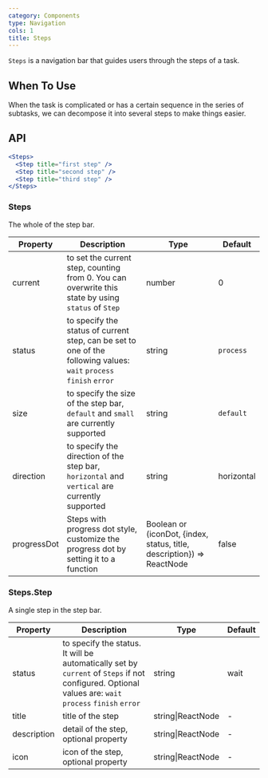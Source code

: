 ```yaml
---
category: Components
type: Navigation
cols: 1
title: Steps
---
```


`Steps` is a navigation bar that guides users through the steps of a task.

## When To Use

When the task is complicated or has a certain sequence in the series of subtasks, we can decompose it into several steps to make things easier.

## API

```jsx
<Steps>
  <Step title="first step" />
  <Step title="second step" />
  <Step title="third step" />
</Steps>
```

### Steps

The whole of the step bar.

Property | Description | Type | Default
-----|-----|-----|------
current | to set the current step, counting from 0. You can overwrite this state by using `status` of `Step` | number | 0
status | to specify the status of current step, can be set to one of the following values: `wait` `process` `finish` `error` | string | `process`
size | to specify the size of the step bar, `default` and `small` are currently supported | string | `default`
direction | to specify the direction of the step bar, `horizontal` and `vertical` are currently supported | string | horizontal
progressDot | Steps with progress dot style, customize the progress dot by setting it to a function | Boolean or (iconDot, {index, status, title, description}) => ReactNode | false

### Steps.Step

A single step in the step bar.

Property | Description | Type | Default
-----|-----|-----|------
status | to specify the status. It will be automatically set by `current` of `Steps` if not configured. Optional values are: `wait` `process` `finish` `error` | string | wait
title | title of the step | string\|ReactNode | -
description | detail of the step, optional property | string\|ReactNode | -
icon | icon of the step, optional property | string\|ReactNode | -
